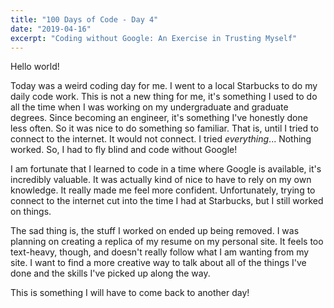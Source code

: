 ```yaml
---
title: "100 Days of Code - Day 4"
date: "2019-04-16"
excerpt: "Coding without Google: An Exercise in Trusting Myself"
---
```


Hello world! 

Today was a weird coding day for me. I went to a local Starbucks to do my daily code work. This is not a new thing for me, it's something I used to do all the time when I was working on my undergraduate and graduate degrees. Since becoming an engineer, it's something I've honestly done less often. So it was nice to do something so familiar. That is, until I tried to connect to the internet. It would not connect. I tried _everything_... Nothing worked. So, I had to fly blind and code without Google! 

I am fortunate that I learned to code in a time where Google is available, it's incredibly valuable. It was actually kind of nice to have to rely on my own knowledge. It really made me feel more confident. Unfortunately, trying to connect to the internet cut into the time I had at Starbucks, but I still worked on things.

The sad thing is, the stuff I worked on ended up being removed. I was planning on creating a replica of my resume on my personal site. It feels too text-heavy, though, and doesn't really follow what I am wanting from my site. I want to find a more creative way to talk about all of the things I've done and the skills I've picked up along the way. 

This is something I will have to come back to another day!